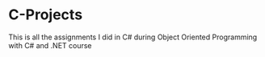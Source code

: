 # C-Projects
This is all the assignments I did in C# during Object Oriented Programming with C# and .NET course
